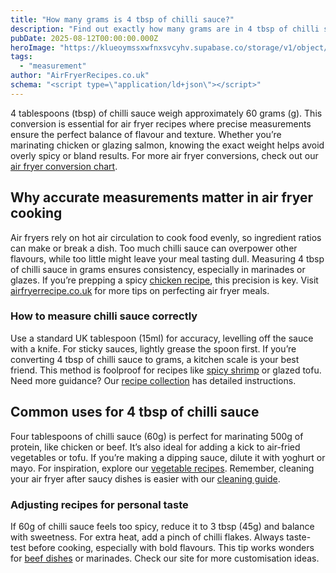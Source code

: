 ```yaml
---
title: "How many grams is 4 tbsp of chilli sauce?"
description: "Find out exactly how many grams are in 4 tbsp of chilli sauce for perfect air fryer recipes every time."
pubDate: 2025-08-12T00:00:00.000Z
heroImage: "https://klueoymssxwfnxsvcyhv.supabase.co/storage/v1/object/public/md/how-many-grams-is-4-tbsp-of-chilli-sauce-dd37e088.webp"
tags:
  - "measurement"
author: "AirFryerRecipes.co.uk"
schema: "<script type=\"application/ld+json\"></script>"
---
```


<p>4 tablespoons (tbsp) of chilli sauce weigh approximately 60 grams (g). This conversion is essential for air fryer recipes where precise measurements ensure the perfect balance of flavour and texture. Whether you’re marinating chicken or glazing salmon, knowing the exact weight helps avoid overly spicy or bland results. For more air fryer conversions, check out our <a href=https://www.airfryerrecipe.co.uk/air-fryer-conversion-chart>air fryer conversion chart</a>.</p>  

<h2>Why accurate measurements matter in air fryer cooking</h2>  
<p>Air fryers rely on hot air circulation to cook food evenly, so ingredient ratios can make or break a dish. Too much chilli sauce can overpower other flavours, while too little might leave your meal tasting dull. Measuring 4 tbsp of chilli sauce in grams ensures consistency, especially in marinades or glazes. If you’re prepping a spicy <a href=https://www.airfryerrecipe.co.uk/recipe-category/chicken>chicken recipe</a>, this precision is key. Visit <a href=https://www.airfryerrecipe.co.uk>airfryerrecipe.co.uk</a> for more tips on perfecting air fryer meals.</p>  

<h3>How to measure chilli sauce correctly</h3>  
<p>Use a standard UK tablespoon (15ml) for accuracy, levelling off the sauce with a knife. For sticky sauces, lightly grease the spoon first. If you’re converting 4 tbsp of chilli sauce to grams, a kitchen scale is your best friend. This method is foolproof for recipes like <a href=https://www.airfryerrecipe.co.uk/recipe-category/shrimp>spicy shrimp</a> or glazed tofu. Need more guidance? Our <a href=https://www.airfryerrecipe.co.uk/recipes>recipe collection</a> has detailed instructions.</p>  

<h2>Common uses for 4 tbsp of chilli sauce</h2>  
<p>Four tablespoons of chilli sauce (60g) is perfect for marinating 500g of protein, like chicken or beef. It’s also ideal for adding a kick to air-fried vegetables or tofu. If you’re making a dipping sauce, dilute it with yoghurt or mayo. For inspiration, explore our <a href=https://www.airfryerrecipe.co.uk/recipe-category/vegetables>vegetable recipes</a>. Remember, cleaning your air fryer after saucy dishes is easier with our <a href=https://www.airfryerrecipe.co.uk/air-fryer-cleaner>cleaning guide</a>.</p>  

<h3>Adjusting recipes for personal taste</h3>  
<p>If 60g of chilli sauce feels too spicy, reduce it to 3 tbsp (45g) and balance with sweetness. For extra heat, add a pinch of chilli flakes. Always taste-test before cooking, especially with bold flavours. This tip works wonders for <a href=https://www.airfryerrecipe.co.uk/recipe-category/beef>beef dishes</a> or marinades. Check our site for more customisation ideas.</p>